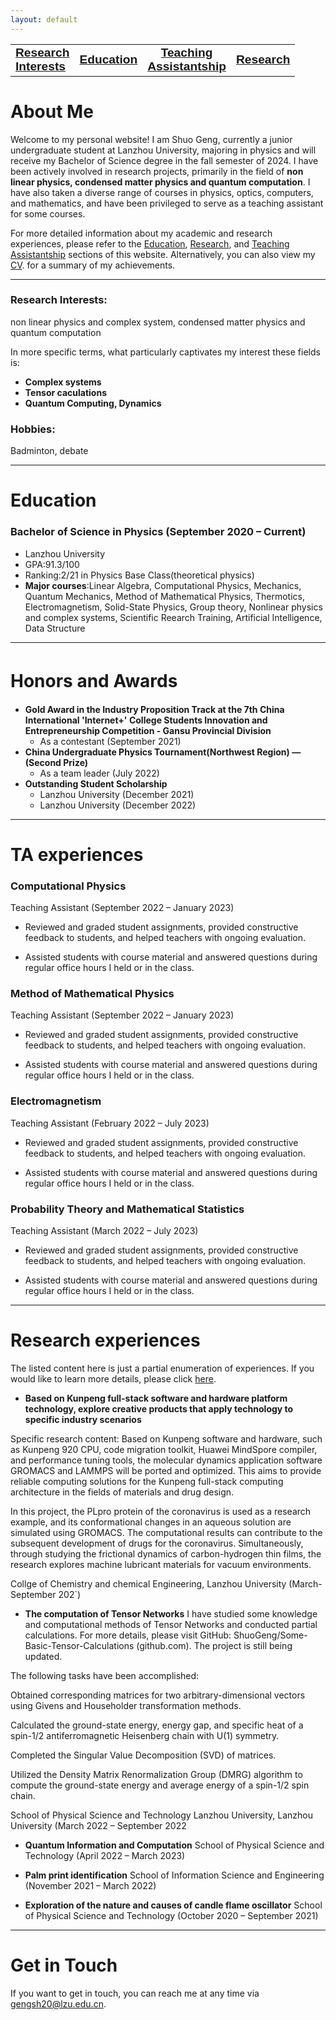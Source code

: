 ```yaml
---
layout: default
---
```



<style>
  .narrow-font {
    font-family: "Arial Narrow", "Helvetica Narrow", Verdana, sans-serif;
  }
</style>

<div>
<table>
  <tr>
     <td style="text-align: left;"><a href='https://wang-zhiping.github.io/#RI'><big><b><span class="narrow-font">Research<br>Interests</span></b></big></a></td>
     <td style="text-align: center;"><a href='https://wang-zhiping.github.io/#Education'><big><b><span class="narrow-font">Education</span></b></big></a></td>
     <td style="text-align: center;"><a href='#TA'><big><b><span class="narrow-font">Teaching<br>Assistantship</span></b></big></a></td>
     <td style="text-align: right;"><a href='./research.html'><big><b><span class="narrow-font">Research</span></b></big></a></td>
    <!-- 更多的表格行和单元格 -->
  </tr>
</table>
</div> 
    
    
# About Me

Welcome to my personal website! I am Shuo Geng, currently a junior undergraduate student at Lanzhou University, majoring in physics and will receive my Bachelor of Science degree in the fall semester of 2024. I have been actively involved in research projects, primarily in the field of **non linear physics, condensed matter physics and quantum computation**. I have also taken a diverse range of courses in physics, optics, computers, and mathematics, and have been privileged to serve as a teaching assistant for some courses.

For more detailed information about my academic and research experiences, please refer to the [Education](#Education), [Research](#RE), and [Teaching Assistantship](#TA) sections of this website. Alternatively, you can also view my [CV](./CV/CV_ZhipingWang_May.pdf). for a summary of my achievements.

* * *


### Research Interests:<a name="RI"></a>
non linear physics and complex system, condensed matter physics and quantum computation
         
 In more specific terms, what particularly captivates my interest these fields is:
 
+ **Complex systems**
+ **Tensor caculations**
+ **Quantum Computing, Dynamics**         

### Hobbies:
Badminton, debate


* * *

# Education <a name="Education"></a>
### Bachelor of Science in Physics         (September 2020 – Current)

+ Lanzhou University
+ GPA:91.3/100
+ Ranking:2/21 in Physics Base Class(theoretical physics)
+ **Major courses**:Linear Algebra, Computational Physics, Mechanics, Quantum Mechanics, Method of Mathematical Physics, Thermotics, Electromagnetism, Solid-State Physics, Group theory, Nonlinear physics and complex systems, Scientific Reearch Training, Artificial Intelligence, Data Structure


* * *
# Honors and Awards　<a name="HA"></a>
+ **Gold Award in the Industry Proposition Track at the 7th China International 'Internet+' College Students Innovation and Entrepreneurship Competition - Gansu Provincial Division**
  + As a contestant (September 2021)
+ **China Undergraduate Physics Tournament(Northwest Region) —(Second Prize)**
  + As a team leader (July 2022)
+ **Outstanding Student Scholarship**
  + Lanzhou University (December 2021)
  + Lanzhou University (December 2022)


* * *


# TA experiences <a name="TA"></a>
### Computational Physics

Teaching Assistant (September 2022 – January 2023)

- Reviewed and graded student assignments, provided constructive feedback to students, and helped teachers with ongoing evaluation.

- Assisted students with course material and answered questions during regular office hours I held or in the class.

### Method of Mathematical Physics

Teaching Assistant (September 2022 – January 2023)

- Reviewed and graded student assignments, provided constructive feedback to students, and helped teachers with ongoing evaluation.

- Assisted students with course material and answered questions during regular office hours I held or in the class.


### Electromagnetism 

Teaching Assistant (February 2022 – July 2023)

- Reviewed and graded student assignments, provided constructive feedback to students, and helped teachers with
ongoing evaluation.

- Assisted students with course material and answered questions during regular office hours I held or in the class.

### Probability Theory and Mathematical Statistics 

Teaching Assistant (March 2022 – July 2023)

- Reviewed and graded student assignments, provided constructive feedback to students, and helped teachers with
ongoing evaluation.

- Assisted students with course material and answered questions during regular office hours I held or in the class.




* * *

# Research experiences <a name="RE"></a>
The listed content here is just a partial enumeration of experiences. If you would like to learn more details, please click [here](./research.md).
  
+ **Based on Kunpeng full-stack software and hardware platform technology, explore creative products that apply technology to specific industry scenarios** 

Specific research content: Based on Kunpeng software and hardware, such as Kunpeng 920 CPU, code migration toolkit, Huawei MindSpore compiler, and performance tuning tools, the molecular dynamics application software GROMACS and LAMMPS will be ported and optimized. This aims to provide reliable computing solutions for the Kunpeng full-stack computing architecture in the fields of materials and drug design.

In this project, the PLpro protein of the coronavirus is used as a research example, and its conformational changes in an aqueous solution are simulated using GROMACS. The computational results can contribute to the subsequent development of drugs for the coronavirus. Simultaneously, through studying the frictional dynamics of carbon-hydrogen thin films, the research explores machine lubricant materials for vacuum environments.

Collge of Chemistry and chemical Engineering, Lanzhou University (March-September 202`)
  
+ **The computation of Tensor Networks**
I have studied some knowledge and computational methods of Tensor Networks and conducted partial calculations. For more details, please visit GitHub: ShuoGeng/Some-Basic-Tensor-Calculations (github.com). The project is still being updated.

The following tasks have been accomplished:

Obtained corresponding matrices for two arbitrary-dimensional vectors using Givens and Householder transformation methods.

Calculated the ground-state energy, energy gap, and specific heat of a spin-1/2 antiferromagnetic Heisenberg chain with U(1) symmetry.

Completed the Singular Value Decomposition (SVD) of matrices.

Utilized the Density Matrix Renormalization Group (DMRG) algorithm to compute the ground-state energy and average energy of a spin-1/2 spin chain.

  School of Physical Science and Technology Lanzhou University, Lanzhou University (March 2022 – September 2022

+ **Quantum Information and Computation**
  School of Physical Science and Technology (April 2022 – March 2023)

+ **Palm print identification**
  School of Information Science and Engineering (November 2021 – March 2022)

+ **Exploration of the nature and causes of candle flame oscillator**
  School of Physical Science and Technology (October 2020 – September 2021)
    
* * *




# Get in Touch

If you want to get in touch, you can reach me at any time via <gengsh20@lzu.edu.cn>.

    

    
